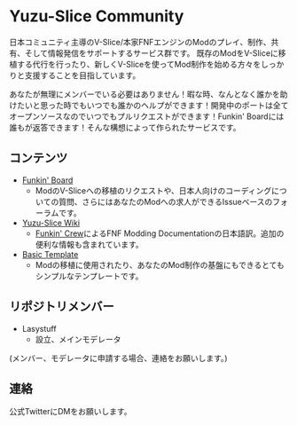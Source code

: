 # Yuzu-Slice Community

日本コミュニティ主導のV-Slice/本家FNFエンジンのModのプレイ、制作、共有、そして情報発信をサポートするサービス群です。
既存のModをV-Sliceに移植する代行を行ったり、新しくV-Sliceを使ってMod制作を始める方々をしっかりと支援することを目指しています。

あなたが無理にメンバーでいる必要はありません！暇な時、なんとなく誰かを助けたいと思った時でもいつでも誰かのヘルプができます！開発中のポートは全てオープンソースなのでいつでもプルリクエストができます！Funkin' Boardには誰もが返答できます！そんな構想によって作られたサービスです。

## コンテンツ
- [Funkin' Board](https://github.com/Yuzu-Slice/funkin-board)
    - ModのV-Sliceへの移植のリクエストや、日本人向けのコーディングについての質問、さらにはあなたのModへの求人ができるIssueベースのフォーラムです。
- [Yuzu-Slice Wiki](https://github.com/Yuzu-Slice/wiki)
    - [Funkin' Crew](https://github.com/FunkinCrew)によるFNF Modding Documentationの日本語訳。追加の便利な情報も含まれています。
- [Basic Template](https://github.com/Yuzu-Slice/template)
    - Modの移植に使用されたり、あなたのMod制作の基盤にもできるとてもシンプルなテンプレートです。


## リポジトリメンバー
- Lasystuff
    - 設立、メインモデレータ

(メンバー、モデレータに申請する場合、連絡をお願いします。)

## 連絡
公式TwitterにDMをお願いします。

